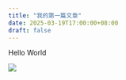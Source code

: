```yaml
---
title: "我的第一篇文章"
date: 2025-03-19T17:00:00+08:00
draft: false
---
```


Hello World

![](https://imgur.com/gallery/cake-day-picture-PxPmjXl)
